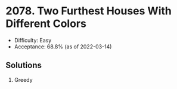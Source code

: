 # 2078. Two Furthest Houses With Different Colors
- Difficulty: Easy
- Acceptance: 68.8% (as of 2022-03-14)

## Solutions
   1. Greedy